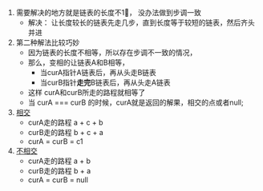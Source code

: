 1. 需要解决的地方就是链表的长度不1⃣️， 没办法做到步调一致
   * 解决： 让长度较长的链表先走几步，直到长度等于较短的链表，然后齐头并进
2. 第二种解法比较巧妙
    * 因为链表的长度不相等，所以存在步调不一致的情况，
    * 那么，变相的让链表A和B相等，
        * 当curA指针A链表后，再从头走B链表
        * 当curB指针**走完**B链表后，再从头走A链表
    * 这样 curA和curB所走的路程就相等了
    * 当 curA === curB 的时候，curA就是返回的解果，相交的点或者null;
3. [相交](./intersect.png)
    * curA走的路程 a + c + b
    * curB走的路程 b + c + a
    * curA = curB = c1
4. [不相交](./disjoint.png)
   * curA走的路程 a + b
   * curB走的路程 b + a
   * curA = curB = null
